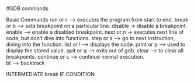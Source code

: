 #GDB commands

Basic Commands 
 run or r      –> executes the program from start to end.
 break or b    –> sets breakpoint on a particular line.
 disable       -> disable a breakpoint.
 enable        –> enable a disabled breakpoint.
 next or n     -> executes next line of code, but don’t dive into functions.
 step or s     –> go to next instruction, diving into the function.
 list or l     –> displays the code.
 print or p    –> used to display the stored value.
 quit or q     –> exits out of gdb.
 clear         –> to clear all breakpoints.
 continue or c –> continue normal execution.        
 bt            –> backtrack
 
 
INTERMEDIATE
 break IF CONDITION
